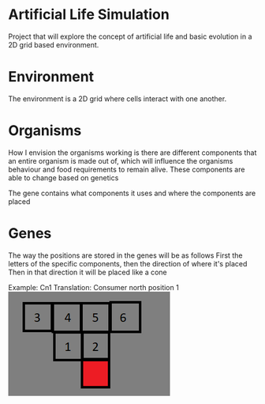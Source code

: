 # Artificial Life Simulation
 Project that will explore the concept of artificial life and basic evolution in a 2D grid based environment.


# Environment
The environment is a 2D grid where cells interact with one another.


# Organisms
How I envision the organisms working is there are different components that an entire organism is made out of, which will influence the organisms behaviour and food requirements to remain alive.
These components are able to change based on genetics

The gene contains what components it uses and where the components are placed

# Genes
The way the positions are stored in the genes will be as follows
First the letters of the specific components, then the direction of where it's placed
Then in that direction it will be placed like a cone

Example: Cn1
Translation: Consumer north position 1
![Alt text](resources/gene_positioning.png/ "Gene positioning")
